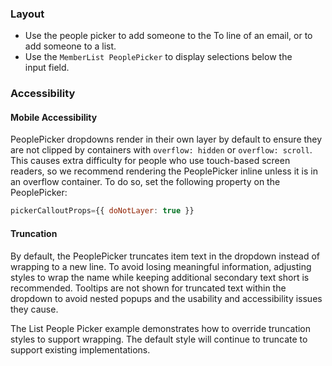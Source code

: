 ### Layout

- Use the people picker to add someone to the To line of an email, or to add someone to a list.
- Use the `MemberList PeoplePicker` to display selections below the input field.

### Accessibility

#### Mobile Accessibility

PeoplePicker dropdowns render in their own layer by default to ensure they are not clipped by containers with `overflow: hidden` or `overflow: scroll`. This causes extra difficulty for people who use touch-based screen readers, so we recommend rendering the PeoplePicker inline unless it is in an overflow container. To do so, set the following property on the PeoplePicker:

```js
pickerCalloutProps={{ doNotLayer: true }}
```

#### Truncation

By default, the PeoplePicker truncates item text in the dropdown instead of wrapping to a new line. To avoid losing meaningful information, adjusting styles to wrap the name while keeping additional secondary text short is recommended. Tooltips are not shown for truncated text within the dropdown to avoid nested popups and the usability and accessibility issues they cause.

The List People Picker example demonstrates how to override truncation styles to support wrapping. The default style will continue to truncate to support existing implementations.
